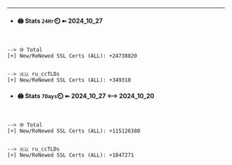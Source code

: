 

---
- #### 🖨️ **Stats** `24Hr`⏲️ ➼ 2024_10_27
```console


--> 🌐 Total
[+] New/ReNewed SSL Certs (ALL): +24738820


--> 🇷🇺 ru_ccTLDs
[+] New/ReNewed SSL Certs (ALL): +349318

```

- #### 🖨️ **Stats** `7Days`⏲️ ➼ 2024_10_27 <--> 2024_10_20
```console


--> 🌐 Total
[+] New/ReNewed SSL Certs (ALL): +115126380


--> 🇷🇺 ru_ccTLDs
[+] New/ReNewed SSL Certs (ALL): +1847271

```

